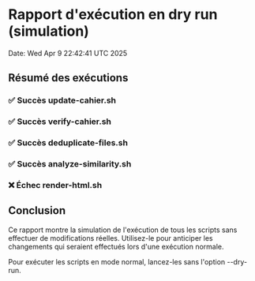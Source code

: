 # Rapport d'exécution en dry run (simulation)

Date: Wed Apr  9 22:42:41 UTC 2025

## Résumé des exécutions

### ✅ Succès update-cahier.sh



### ✅ Succès verify-cahier.sh



### ✅ Succès deduplicate-files.sh



### ✅ Succès analyze-similarity.sh



### ❌ Échec render-html.sh



## Conclusion

Ce rapport montre la simulation de l'exécution de tous les scripts sans effectuer de modifications réelles.
Utilisez-le pour anticiper les changements qui seraient effectués lors d'une exécution normale.

Pour exécuter les scripts en mode normal, lancez-les sans l'option --dry-run.
